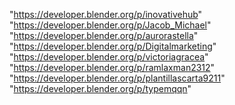 "https://developer.blender.org/p/inovativehub"
"https://developer.blender.org/p/Jacob_Michael"
"https://developer.blender.org/p/aurorastella"
"https://developer.blender.org/p/Digitalmarketing"
"https://developer.blender.org/p/victoriagracea"
"https://developer.blender.org/p/ramlaxman2312"
"https://developer.blender.org/p/plantillascarta9211"
"https://developer.blender.org/p/typemqqn"

